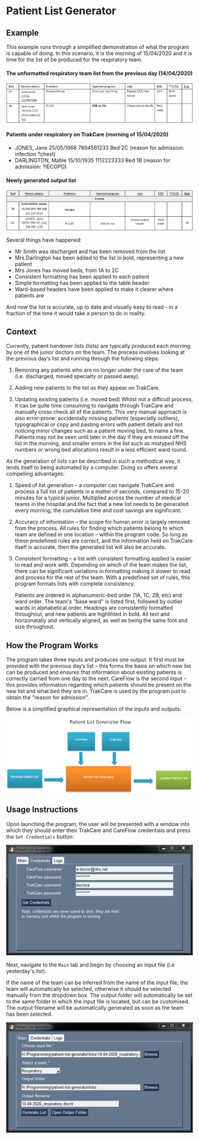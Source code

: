 # Patient List Generator

## Example

This example runs through a simplified demonstration of what the program is capable of doing. In this scenario, it is the morning of 15/04/2020 and it is time for the list of be produced for the respiratory team.

#### The unformatted respiratory team list from the previous day (14/04/2020)

![Unformatted input list](https://github.com/mfreeborn/patient-list-generator/blob/master/images/unformatted-list-example.png?raw=true)

#### Patients under respiratory on TrakCare (morning of 15/04/2020)

* JONES, Jane 25/05/1968 7894561233 Bed 2C (reason for admission: infection ?chest)
* DARLINGTON, Mable 15/10/1935 1112223333 Bed 1B (reason for admission: ?IECOPD)

#### Newly generated output list

![Formatted and updated output list](https://github.com/mfreeborn/patient-list-generator/blob/master/images/formatted-list-example.png?raw=true)

Several things have happened:

* Mr Smith was discharged and has been removed from the list
* Mrs Darlington has been added to the list in bold, representing a new patient
* Mrs Jones has moved beds, from 1A to 2C
* Consistent formatting has been applied to each patient
* Simple formatting has been applied to the table header
* Ward-based headers have been applied to make it clearer where patients are

And now the list is accurate, up to date and visually easy to read - in a fraction of the time it would take a person to do in reality.

## Context

Currently, patient handover lists (lists) are typically produced each morning by one of the junior doctors on the team. The process involves looking at the previous day’s list and running through the following steps:

1. Removing any patients who are no longer under the care of the team (i.e. discharged, moved specialty or passed away).

2. Adding new patients to the list as they appear on TrakCare.

3. Updating existing patients (i.e.  moved bed)
Whilst not a difficult process, it can be quite time consuming to navigate through TrakCare and manually cross check all of the patients. This very manual approach is also error-prone: accidentally missing patients (especially outliers), typographical or copy and pasting errors with patient details and not noticing minor changes such as a patient moving bed, to name a few. Patients may not be seen until later in the day if they are missed off the list in the morning, and smaller errors in the list such as mistyped NHS numbers or wrong bed allocations result in a less efficient ward round.

As the generation of lists can be described in such a methodical way, it lends itself to being automated by a computer. Doing so offers several compelling advantages:

1. Speed of list generation – a computer can navigate TrakCare and process a full list of patients in a matter of seconds, compared to 15-20 minutes for a typical junior. Multiplied across the number of medical teams in the hospital and the fact that a new list needs to be generated every morning, the cumulative time and cost savings are significant.

2. Accuracy of information – the scope for human error is largely removed from the process. All rules for finding which patients belong to which team are defined in one location – within the program code. So long as these predefined rules are correct, and the information held on TrakCare itself is accurate, then the generated list will also be accurate.

3. Consistent formatting – a list with consistent formatting applied is easier to read and work with. Depending on which of the team makes the list, there can be significant variations in formatting making it slower to read and process for the rest of the team. With a predefined set of rules, this program formats lists with complete consistency.

    Patients are ordered in alphanumeric-bed order (1A, 1C, 2B, etc) and ward order. The team's "base ward" is listed first, followed by outlier wards in alphabetical order. Headings are consistently formatted throughout, and new patients are highlihted in bold. All text and horizonatally and vertically aligned, as well as being the same font and size throughout.

## How the Program Works

The program takes three inputs and produces one output. It first must be provided with the previous day’s list – this forms the basis on which new list can be produced and ensures that information about existing patients is correctly carried from one day to the next. CareFlow is the second input – this provides information regarding which patients should be present on the new list and what bed they are in. TrakCare is used by the program just to obtain the “reason for admission”.

Below is a simplified graphical representation of the inputs and outputs:

![Flow](https://github.com/mfreeborn/patient-list-generator/blob/master/images/patient-list-flow.png?raw=true)

## Usage Instructions

Upon launching the program, the user will be presented with a window into which they should enter their TrakCare and CareFlow credentials and press the `Set Credentials` button:

![Setting credentials](https://github.com/mfreeborn/patient-list-generator/blob/master/images/credentials-input-screen.png?raw=true)

Next, navigate to the `Main` tab and begin by choosing an input file (i.e yesterday's list).

If the name of the team can be inferred from the name of the input file, the team will automatically be selected, otherwise it should be selected manually from the dropdown box. The output folder will automatically be set to the same folder in which the input file is located, but can be customised. The output filename will be automatically generated as soon as the team has been selected.

![Configuring settings](https://github.com/mfreeborn/patient-list-generator/blob/master/images/list-settings.png?raw=true)

